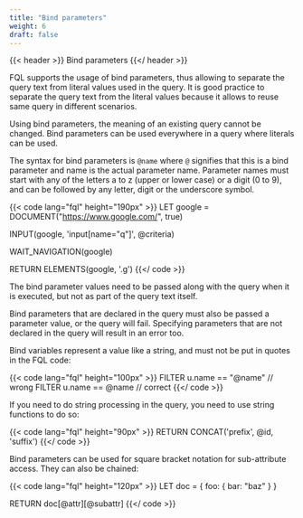 ```yaml
---
title: "Bind parameters"
weight: 6
draft: false
---
```


{{< header >}}
Bind parameters
{{</ header >}}

FQL supports the usage of bind parameters, thus allowing to separate the query text from literal values used in the query. It is good practice to separate the query text from the literal values because it allows to reuse same query in different scenarios.

Using bind parameters, the meaning of an existing query cannot be changed. Bind parameters can be used everywhere in a query where literals can be used.

The syntax for bind parameters is ``@name`` where ``@`` signifies that this is a bind parameter and name is the actual parameter name. Parameter names must start with any of the letters a to z (upper or lower case) or a digit (0 to 9), and can be followed by any letter, digit or the underscore symbol.

{{< code lang="fql" height="190px" >}}
LET google = DOCUMENT("https://www.google.com/", true)

INPUT(google, 'input[name="q"]', @criteria)

WAIT_NAVIGATION(google)

RETURN ELEMENTS(google, '.g')
{{</ code >}}

The bind parameter values need to be passed along with the query when it is executed, but not as part of the query text itself.

Bind parameters that are declared in the query must also be passed a parameter value, or the query will fail. Specifying parameters that are not declared in the query will result in an error too.

Bind variables represent a value like a string, and must not be put in quotes in the FQL code:

{{< code lang="fql" height="100px" >}}
FILTER u.name == "@name" // wrong
FILTER u.name == @name   // correct
{{</ code >}}

If you need to do string processing in the query, you need to use string functions to do so:

{{< code lang="fql" height="90px" >}}
RETURN CONCAT('prefix', @id, 'suffix')
{{</ code >}}

Bind parameters can be used for square bracket notation for sub-attribute access. They can also be chained:

{{< code lang="fql" height="120px" >}}
LET doc = { foo: { bar: "baz" } }

RETURN doc[@attr][@subattr]
{{</ code >}}